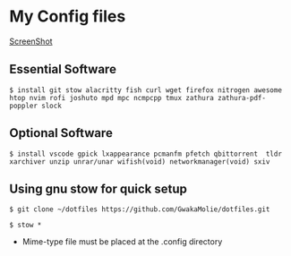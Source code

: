 # My Config files

[ScreenShot](https://github.com/GwakaMolie/dotfiles/blob/master/screenshot.png)

## Essential Software
`$ install git stow alacritty fish curl wget firefox nitrogen awesome htop nvim rofi joshuto mpd mpc ncmpcpp tmux zathura zathura-pdf-poppler slock`

## Optional Software
  `$ install vscode gpick lxappearance pcmanfm pfetch qbittorrent  tldr xarchiver unzip unrar/unar wifish(void) networkmanager(void) sxiv `


## Using gnu stow for quick setup

`$ git clone ~/dotfiles https://github.com/GwakaMolie/dotfiles.git`

`$ stow *`

- Mime-type file must be placed at the .config directory 


